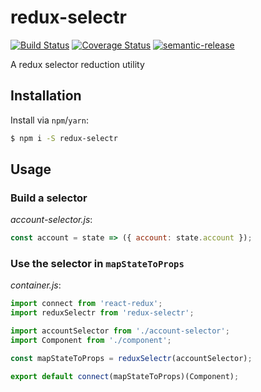 # redux-selectr

[![Build Status](https://travis-ci.org/hvolschenk/redux-selectr.svg?branch=master)](https://travis-ci.org/hvolschenk/redux-selectr)
[![Coverage Status](https://coveralls.io/repos/github/hvolschenk/redux-selectr/badge.svg?branch=master)](https://coveralls.io/github/hvolschenk/redux-selectr?branch=master)
[![semantic-release](https://img.shields.io/badge/%20%20%F0%9F%93%A6%F0%9F%9A%80-semantic--release-e10079.svg)](https://github.com/semantic-release/semantic-release)

A redux selector reduction utility

## Installation

Install via `npm`/`yarn`:

```sh
$ npm i -S redux-selectr
```
## Usage

### Build a selector

_account-selector.js_:

```js
const account = state => ({ account: state.account });
```

### Use the selector in `mapStateToProps`

_container.js_:

```js
import connect from 'react-redux';
import reduxSelectr from 'redux-selectr';

import accountSelector from './account-selector';
import Component from './component';

const mapStateToProps = reduxSelectr(accountSelector);

export default connect(mapStateToProps)(Component);
```
